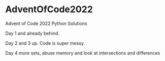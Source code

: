 # AdventOfCode2022
Advent of Code 2022 Python Solutions

Day 1 and already behind.

Day 2 and 3 up.  Code is super messy.

Day 4 more sets, abuse memory and look at intersections and differences